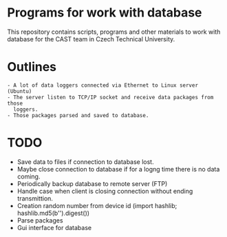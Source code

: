 Programs for work with database
===============================================================================
This repository contains scripts, programs and other materials to work with
database for the CAST team in Czech Technical University.

Outlines
===============================================================================
    - A lot of data loggers connected via Ethernet to Linux server (Ubuntu)
    - The server listen to TCP/IP socket and receive data packages from those
      loggers.
    - Those packages parsed and saved to database.

TODO
===============================================================================
 - Save data to files if connection to database lost.
 - Maybe close connection to database if for a logng time there is no data
   coming.
 - Periodically backup database to remote server (FTP)
 - Handle case when client is closing connection without ending transmittion.
 - Creation random number from device id (import hashlib;
   hashlib.md5(b'').digest())
 - Parse packages
 - Gui interface for database
